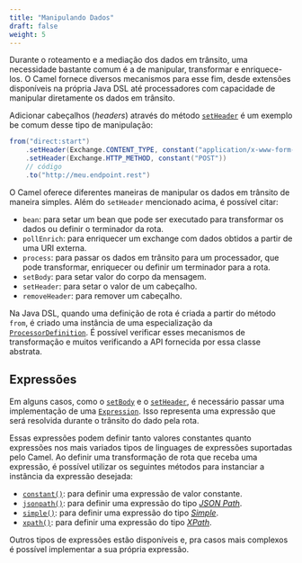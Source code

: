 ```yaml
---
title: "Manipulando Dados"
draft: false
weight: 5
---
```


Durante o roteamento e a mediação dos dados em trânsito, uma necessidade bastante comum é a de manipular, transformar e enriquece-los. O Camel fornece diversos mecanismos para esse fim, desde extensões disponíveis na própria Java DSL até processadores com capacidade de manipular diretamente os dados em trânsito.

Adicionar cabeçalhos (_headers_) através do método [`setHeader`](https://www.javadoc.io/static/org.apache.camel/camel-core-model/3.14.2/org/apache/camel/model/ProcessorDefinition.html#setHeader-java.lang.String-org.apache.camel.Expression-) é um exemplo be comum desse tipo de manipulação:

```java
from("direct:start")
	.setHeader(Exchange.CONTENT_TYPE, constant("application/x-www-form-urlencoded"))
	.setHeader(Exchange.HTTP_METHOD, constant("POST"))
	// código
 	.to("http://meu.endpoint.rest")
```

O Camel oferece diferentes maneiras de manipular os dados em trânsito de maneira simples. Além do `setHeader` mencionado acima, é possível citar:
* `bean`: para setar um bean que pode ser executado para transformar os dados ou definir o terminador da rota.
* `pollEnrich`: para enriquecer um exchange com dados obtidos a partir de uma URI externa.
* `process`: para passar os dados em trânsito para um processador, que pode transformar, enriquecer ou definir um terminador para a rota.
* `setBody`: para setar valor do corpo da mensagem.
* `setHeader`: para setar o valor de um cabeçalho.
* `removeHeader`: para remover um cabeçalho.

Na Java DSL, quando uma definição de rota é criada a partir do método `from`, é criado uma instância de uma especialização da [`ProcessorDefinition`](https://www.javadoc.io/static/org.apache.camel/camel-core-model/3.14.2/org/apache/camel/model/ProcessorDefinition.html). É possível verificar esses mecanismos de transformação e muitos verificando a API fornecida por essa classe abstrata.

## Expressões

Em alguns casos, como o [`setBody`](https://www.javadoc.io/static/org.apache.camel/camel-core-model/3.14.2/org/apache/camel/model/ProcessorDefinition.html#setBody-org.apache.camel.Expression-) e o [`setHeader`](https://www.javadoc.io/static/org.apache.camel/camel-core-model/3.14.2/org/apache/camel/model/ProcessorDefinition.html#setHeader-java.lang.String-org.apache.camel.Expression-), é necessário passar uma implementação de uma [`Expression`](https://www.javadoc.io/static/org.apache.camel/camel-api/3.14.2/org/apache/camel/Expression.html). Isso representa uma expressão que será resolvida durante o trânsito do dado pela rota.

Essas expressões podem definir tanto valores constantes quanto expressões nos mais variados tipos de linguages de expressões suportadas pelo Camel. Ao definir uma transformação de rota que receba uma expressão, é possível utilizar os seguintes métodos para instanciar a instância da expressão desejada:

- [`constant()`](https://www.javadoc.io/static/org.apache.camel/camel-core-model/3.14.2/org/apache/camel/builder/BuilderSupport.html#constant-java.lang.Object-): para definir uma expressão de valor constante.
- [`jsonpath()`](https://www.javadoc.io/static/org.apache.camel/camel-core-model/3.14.2/org/apache/camel/builder/BuilderSupport.html#jsonpath-java.lang.String-): para definir uma expressão do tipo [_JSON Path_](https://camel.apache.org/components/latest/languages/jsonpath-language.html).
- [`simple()`](https://www.javadoc.io/static/org.apache.camel/camel-core-model/3.14.2/org/apache/camel/builder/BuilderSupport.html#simple-java.lang.String-): para definir uma expressão do tipo [_Simple_](https://camel.apache.org/components/latest/languages/simple-language.html).
- [`xpath()`](https://www.javadoc.io/static/org.apache.camel/camel-core-model/3.14.2/org/apache/camel/builder/BuilderSupport.html#xpath-java.lang.String-): para definir uma expressão do tipo [_XPath_](https://camel.apache.org/components/latest/languages/xpath-language.html).

Outros tipos de expressões estão disponíveis e, pra casos mais complexos é possível implementar a sua própria expressão.